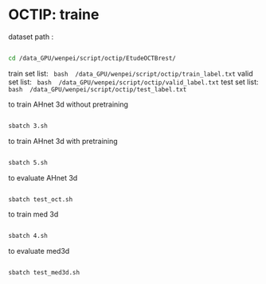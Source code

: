 # OCTIP: traine

dataset path :

```bash

cd /data_GPU/wenpei/script/octip/EtudeOCTBrest/

```

train set list: ``` bash  /data_GPU/wenpei/script/octip/train_label.txt```
valid set list: ``` bash  /data_GPU/wenpei/script/octip/valid_label.txt```
test set  list: ``` bash  /data_GPU/wenpei/script/octip/test_label.txt```





to train AHnet 3d without pretraining  

```bash

sbatch 3.sh

```

to train AHnet 3d with pretraining  

```bash

sbatch 5.sh

```

to evaluate AHnet 3d   

```bash

sbatch test_oct.sh

```


to train med 3d   

```bash

sbatch 4.sh

```
to evaluate med3d   

```bash

sbatch test_med3d.sh

```
